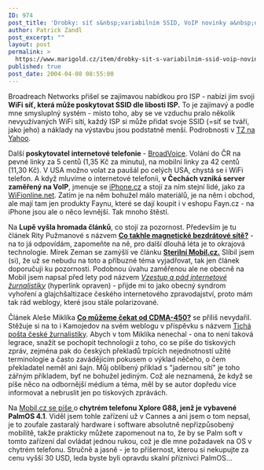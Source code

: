 ```yaml
---
ID: 974
post_title: 'Drobky: síť s&nbsp;variabilním SSID, VoIP novinky a&nbsp;odkazy na zajímavé články'
author: Patrick Zandl
post_excerpt: ""
layout: post
permalink: >
  https://www.marigold.cz/item/drobky-sit-s-variabilnim-ssid-voip-novinky-a-odkazy-na-zajimave-clanky
published: true
post_date: 2004-04-08 08:55:00
---
```

<P>Broadreach Networks přišel se zajímavou nabídkou pro ISP - nabízí jim svoji <STRONG>WiFi síť, která může poskytovat SSID dle libosti ISP.</STRONG> To je zajímavý a podle mne smysluplný systém - místo toho, aby se ve vzduchu pralo několik nevyužívaných WiFi sítí, každý ISP si může přidat svoje SSID (=síť se tváří, jako jeho) a náklady na výstavbu jsou podstatně menší. Podrobnosti v <A href="http://biz.yahoo.com/bw/040406/65369_1.html" target=_blank>TZ na Yahoo</A>.</P>
<P>Další <STRONG>poskytovatel internetové telefonie</STRONG> - <A href="http://www.broadvoice.com/" target=_blank>BroadVoice</A>. Volání do ČR na pevné linky za 5 centů (1,35 Kč za minutu), na mobilní linky za 42 centů (11,30 Kč). V USA možno volat za paušál po celých USA, chystá se i WiFi telefon. A když mluvíme o internetové telefonii, <STRONG>v Čechách vzniká server zaměřený na VoIP</STRONG>, jmenuje se <A href="http://www.iphone.cz/" target=_blank>iPhone.cz</A> a stojí za ním stejní lidé, jako za <A href="http://www.wifionline.net/" target=_blank>WiFionline.net</A>. Zatím je na něm bohužel málo materiálů, je na něm i obchod, ale mají tam jen produkty Faynu, které se dají koupit i v eshopu Fayn.cz - na iPhone jsou ale o něco levnější. Tak mnoho štěstí. </P>
<P>Na <STRONG>Lupě vyšla hromada článků</STRONG>, co stojí za pozornost. Především je tu článek Rity Pužmanové s názvem <A href="http://www.lupa.cz/clanek.php3?show=3300"><STRONG>Co takhle magnetické bezdrátové sítě?</STRONG></A>&#160;- na to já odpovídám, zapomeňte na ně, pro další dlouhá léta je to okrajová technologie. Mirek Zeman se zamýšlí&#160;ve článku&#160;<A href="http://www.lupa.cz/clanek.php3?show=3308"><STRONG>Sterilní Mobil.cz.</STRONG></A>&#160;Slíbil jsem (si), že už se nebudu na toto a příbuzné téma vyjadřovat, tak jen článek doporučuji ku pozornosti. Podobnou úvahu zaměřenou ale ne obecně na Mobil jsem napsal před lety pod názvem <EM><A href="http://technet.idnes.cz/novinky/internetnews/zurnalistika991229.html" target=_blank>Vzestup a pád internetové žurnalistiky</A></EM>&#160;(hyperlink&#160;opraven)&#160;- přijde mi to jako obecný syndrom vyhoření a glajchšaltizace českého internetového zpravodajství, proto mám tak rád weblogy, které jsou stále polarizované. </P>
<P>Článek Aleše Miklíka <A class=nadcl href="http://www.lupa.cz/clanek.php3?show=3307"><STRONG>Co můžeme čekat od CDMA-450?</STRONG></A>&#160;se příliš nevydařil. Stěžuje si na to i Kamojedov na svém weblogu v příspěvku s názvem <A href="http://vucako.bloguje.cz/34911_item.php" target=_blank>Tichá pošta české žurnalistiky</A>. Abych v tom Miklíka nenechal - ona to není taková legrace, snažit se pochopit technologii z toho, co se píše do tiskových zpráv, zejména pak do českých překladů trpících nejednotností užité terminologie a často zavádějícím pokusem o výklad něčeho, o čem překladatel neměl ani šajn. Můj oblíbený příklad s "jadernou sítí" je toho zářným příkladem, byť ne bohužel jediným. Což ale neznamená, že když se píše něco na odbornější médium a téma, měl by se autor dopředu více informovat a nebruslit jen po tiskových zprávách.</P>
<P>Na <A href="http://mobil.idnes.cz/mobilni_komunikace/mobilni_telefony/abecedni_prehled_mt/ostatni/xploreg88040407.html" target=_blank>Mobil.cz se píše </A>o<STRONG>&#160;chytrém telefonu&#160;Xplore G88, jenž je vybavené PalmOS 4.1</STRONG>. Viděl jsem tohle zařízení už v Cannes a ani jsem o tom nepsal, je to zoufale zastaralý hardware i software absolutně nepřizpůsobený mobilitě, takže prakticky můžete zapomenout na to, že by se Palm soft v tomto zařízení dal ovládat jednou rukou, což je dle mne požadavek na OS v chytrém telefonu. Stručně a jasně - je to příšernost, kterou si nekupujte za cenu vyšší 30 USD, leda byste byli opravdu skalní příznivci PalmOS...<BR><IMG height=3 alt="" src="http://i.iinfo.cz/bt.gif" width=1><BR></P>